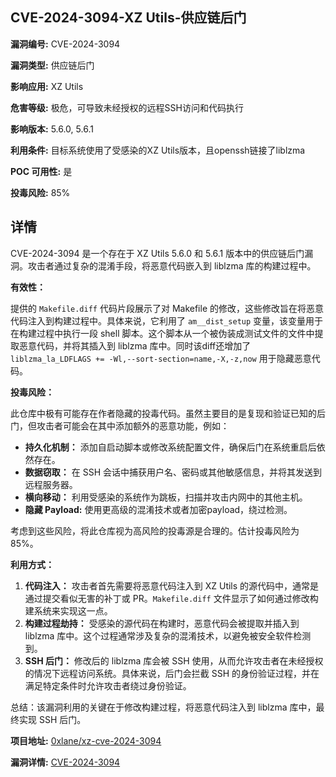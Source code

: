 ## CVE-2024-3094-XZ Utils-供应链后门

**漏洞编号:** CVE-2024-3094

**漏洞类型:** 供应链后门

**影响应用:** XZ Utils

**危害等级:** 极危，可导致未经授权的远程SSH访问和代码执行

**影响版本:** 5.6.0, 5.6.1

**利用条件:** 目标系统使用了受感染的XZ Utils版本，且openssh链接了liblzma

**POC 可用性:** 是

**投毒风险:** 85%

## 详情

CVE-2024-3094 是一个存在于 XZ Utils 5.6.0 和 5.6.1 版本中的供应链后门漏洞。攻击者通过复杂的混淆手段，将恶意代码嵌入到 liblzma 库的构建过程中。

**有效性：**

提供的 `Makefile.diff` 代码片段展示了对 Makefile 的修改，这些修改旨在将恶意代码注入到构建过程中。具体来说，它利用了 `am__dist_setup` 变量，该变量用于在构建过程中执行一段 shell 脚本。这个脚本从一个被伪装成测试文件的文件中提取恶意代码，并将其插入到 liblzma 库中。同时该diff还增加了 `liblzma_la_LDFLAGS += -Wl,--sort-section=name,-X,-z,now` 用于隐藏恶意代码。

**投毒风险：**

此仓库中极有可能存在作者隐藏的投毒代码。虽然主要目的是复现和验证已知的后门，但攻击者可能会在其中添加额外的恶意功能，例如：

*   **持久化机制：** 添加自启动脚本或修改系统配置文件，确保后门在系统重启后依然存在。
*   **数据窃取：** 在 SSH 会话中捕获用户名、密码或其他敏感信息，并将其发送到远程服务器。
*   **横向移动：** 利用受感染的系统作为跳板，扫描并攻击内网中的其他主机。
*   **隐藏 Payload:** 使用更高级的混淆技术或者加密payload，绕过检测。

考虑到这些风险，将此仓库视为高风险的投毒源是合理的。估计投毒风险为85%。

**利用方式：**

1.  **代码注入：** 攻击者首先需要将恶意代码注入到 XZ Utils 的源代码中，通常是通过提交看似无害的补丁或 PR。`Makefile.diff` 文件显示了如何通过修改构建系统来实现这一点。
2.  **构建过程劫持：** 受感染的源代码在构建时，恶意代码会被提取并插入到 liblzma 库中。这个过程通常涉及复杂的混淆技术，以避免被安全软件检测到。
3.  **SSH 后门：** 修改后的 liblzma 库会被 SSH 使用，从而允许攻击者在未经授权的情况下远程访问系统。具体来说，后门会拦截 SSH 的身份验证过程，并在满足特定条件时允许攻击者绕过身份验证。

总结：该漏洞利用的关键在于修改构建过程，将恶意代码注入到 liblzma 库中，最终实现 SSH 后门。

**项目地址:** [0xlane/xz-cve-2024-3094](https://github.com/0xlane/xz-cve-2024-3094)

**漏洞详情:** [CVE-2024-3094](https://nvd.nist.gov/vuln/detail/CVE-2024-3094)